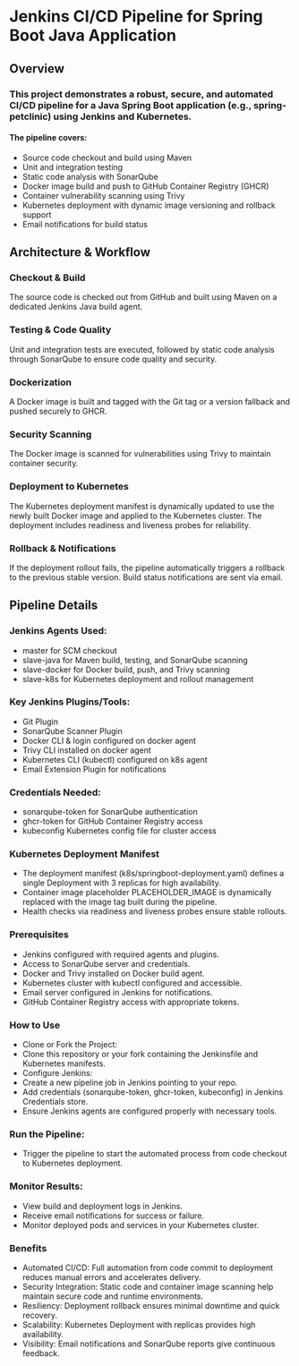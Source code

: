 
# Jenkins CI/CD Pipeline for Spring Boot Java Application

## Overview
### This project demonstrates a robust, secure, and automated CI/CD pipeline for a Java Spring Boot application (e.g., spring-petclinic) using Jenkins and Kubernetes.

#### The pipeline covers:
- Source code checkout and build using Maven
- Unit and integration testing
- Static code analysis with SonarQube
- Docker image build and push to GitHub Container Registry (GHCR)
- Container vulnerability scanning using Trivy
- Kubernetes deployment with dynamic image versioning and rollback support
- Email notifications for build status

## Architecture & Workflow
### Checkout & Build
The source code is checked out from GitHub and built using Maven on a dedicated Jenkins Java build agent.

### Testing & Code Quality
Unit and integration tests are executed, followed by static code analysis through SonarQube to ensure code quality and security.

### Dockerization
A Docker image is built and tagged with the Git tag or a version fallback and pushed securely to GHCR.

### Security Scanning
The Docker image is scanned for vulnerabilities using Trivy to maintain container security.

### Deployment to Kubernetes
The Kubernetes deployment manifest is dynamically updated to use the newly built Docker image and applied to the Kubernetes cluster. The deployment includes readiness and liveness probes for reliability.

### Rollback & Notifications
If the deployment rollout fails, the pipeline automatically triggers a rollback to the previous stable version. Build status notifications are sent via email.

## Pipeline Details
### Jenkins Agents Used:
- master for SCM checkout
- slave-java for Maven build, testing, and SonarQube scanning
- slave-docker for Docker build, push, and Trivy scanning
- slave-k8s for Kubernetes deployment and rollout management

### Key Jenkins Plugins/Tools:

- Git Plugin
- SonarQube Scanner Plugin
- Docker CLI & login configured on docker agent
- Trivy CLI installed on docker agent
- Kubernetes CLI (kubectl) configured on k8s agent
- Email Extension Plugin for notifications

### Credentials Needed:

- sonarqube-token for SonarQube authentication
- ghcr-token for GitHub Container Registry access
- kubeconfig Kubernetes config file for cluster access

###  Kubernetes Deployment Manifest
- The deployment manifest (k8s/springboot-deployment.yaml) defines a single Deployment with 3 replicas for high availability.
- Container image placeholder PLACEHOLDER_IMAGE is dynamically replaced with the image tag built during the pipeline.
- Health checks via readiness and liveness probes ensure stable rollouts.

### Prerequisites
- Jenkins configured with required agents and plugins.
- Access to SonarQube server and credentials.
- Docker and Trivy installed on Docker build agent.
- Kubernetes cluster with kubectl configured and accessible.
- Email server configured in Jenkins for notifications.
- GitHub Container Registry access with appropriate tokens.

### How to Use
- Clone or Fork the Project:
- Clone this repository or your fork containing the Jenkinsfile and Kubernetes manifests.
- Configure Jenkins:
- Create a new pipeline job in Jenkins pointing to your repo.
- Add credentials (sonarqube-token, ghcr-token, kubeconfig) in Jenkins Credentials store.
- Ensure Jenkins agents are configured properly with necessary tools.

### Run the Pipeline:
- Trigger the pipeline to start the automated process from code checkout to Kubernetes deployment.

### Monitor Results:
- View build and deployment logs in Jenkins.
- Receive email notifications for success or failure.
- Monitor deployed pods and services in your Kubernetes cluster.

### Benefits
- Automated CI/CD: Full automation from code commit to deployment reduces manual errors and accelerates delivery.
- Security Integration: Static code and container image scanning help maintain secure code and runtime environments.
- Resiliency: Deployment rollback ensures minimal downtime and quick recovery.
- Scalability: Kubernetes Deployment with replicas provides high availability.
- Visibility: Email notifications and SonarQube reports give continuous feedback.
